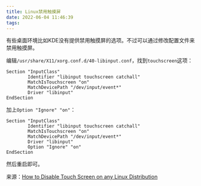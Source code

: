 ```yaml
---
title: Linux禁用触摸屏
date: 2022-06-04 11:46:39
tags:
---
```


有些桌面环境比如KDE没有提供禁用触摸屏的选项。不过可以通过修改配置文件来禁用触摸屏。

编辑`/usr/share/X11/xorg.conf.d/40-libinput.conf`，找到`touchscreen`这项：

```text
Section "InputClass"
        Identifier "libinput touchscreen catchall"
        MatchIsTouchscreen "on"
        MatchDevicePath "/dev/input/event*"
        Driver "libinput"
EndSection
```

加上`Option "Ignore" "on"`：

```text
Section "InputClass"
        Identifier "libinput touchscreen catchall"
        MatchIsTouchscreen "on"
        MatchDevicePath "/dev/input/event*"
        Driver "libinput"
        Option "Ignore" "on"
EndSection
```

然后重启即可。

来源：[How to Disable Touch Screen on any Linux Distribution](https://www.youtube.com/watch?v=5QgfpW65SwY)
